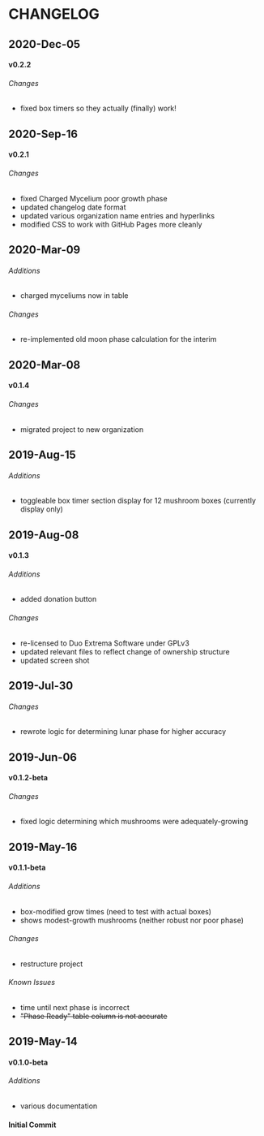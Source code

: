 # CHANGELOG

## 2020-Dec-05

#### v0.2.2

###### Changes
* fixed box timers so they actually (finally) work!

## 2020-Sep-16

#### v0.2.1

###### Changes
* fixed Charged Mycelium poor growth phase
* updated changelog date format
* updated various organization name entries and hyperlinks
* modified CSS to work with GitHub Pages more cleanly

## 2020-Mar-09

###### Additions
* charged myceliums now in table

###### Changes
* re-implemented old moon phase calculation for the interim

## 2020-Mar-08

#### v0.1.4

###### Changes
* migrated project to new organization

## 2019-Aug-15

###### Additions
* toggleable box timer section display for 12 mushroom boxes 
(currently display only)

## 2019-Aug-08

#### v0.1.3

###### Additions
* added donation button

###### Changes
* re-licensed to Duo Extrema Software under GPLv3
* updated relevant files to reflect change of ownership structure
* updated screen shot

## 2019-Jul-30

###### Changes
* rewrote logic for determining lunar phase for higher accuracy

## 2019-Jun-06

#### v0.1.2-beta

###### Changes
* fixed logic determining which mushrooms were adequately-growing

## 2019-May-16

#### v0.1.1-beta

###### Additions
* box-modified grow times (need to test with actual boxes)
* shows modest-growth mushrooms (neither robust nor poor phase)

###### Changes
* restructure project 

###### Known Issues

* time until next phase is incorrect
* ~~"Phase Ready" table column is not accurate~~

## 2019-May-14

#### v0.1.0-beta

###### Additions
* various documentation

#### Initial Commit